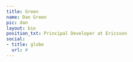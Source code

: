 ```yaml
---
title: Green
name: Dan Green
pic: dan
layout: bio
position_txt: Principal Developer at Ericsson
social:
- title: globe
  url: #
---
```


